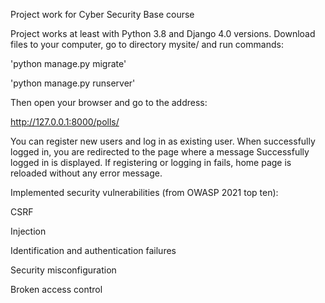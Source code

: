 Project work for Cyber Security Base course

Project works at least with Python 3.8 and Django 4.0 versions. 
Download files to your computer, go to directory mysite/ and run commands:

'python manage.py migrate'

'python manage.py runserver'

Then open your browser and go to the address: 

http://127.0.0.1:8000/polls/

You can register new users and log in as existing user. When successfully logged in, you are redirected to the page where a message Successfully logged in is displayed. If registering or logging in fails, home page is reloaded without any error message.

Implemented security vulnerabilities (from OWASP 2021 top ten):

CSRF

Injection

Identification and authentication failures

Security misconfiguration

Broken access control
